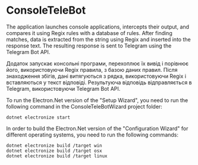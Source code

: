 # ConsoleTeleBot

The application launches console applications, intercepts their output, and compares it using Regix rules with a database of rules. After finding matches, data is extracted from the string using Regix and inserted into the response text. The resulting response is sent to Telegram using the Telegram Bot API.

Додаток запускає консольні програми, перехоплює їх вивід і порівнює його, використовуючи Regix правила, з базою даних правил. Після знаходження збігів, дані витягуються з рядка, використовуючи Regix і вставляються у текст відповіді. Результуюча відповідь відправляється в Telegram, використовуючи Telegram Bot API.

To run the Electron.Net version of the "Setup Wizard", you need to run the following command in the ConsoleTeleBotWizard project folder:
```
dotnet electronize start
```
In order to build the Electron.Net version of the "Configuration Wizard" for different operating systems, you need to run the following commands:
```
dotnet electronize build /target win
dotnet electronize build /target osx
dotnet electronize build /target linux
```
